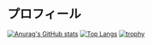 # プロフィール


[![Anurag's GitHub stats](https://github-readme-stats.vercel.app/api?username=kotamachan64)](https://github.com/anuraghazra/github-readme-stats)
[![Top Langs](https://github-readme-stats.vercel.app/api/top-langs/?username=kotamachan64)](https://github.com/anuraghazra/github-readme-stats)
[![trophy](https://github-profile-trophy.vercel.app/?username=kotamachan64)](https://github.com/ryo-ma/github-profile-trophy)
